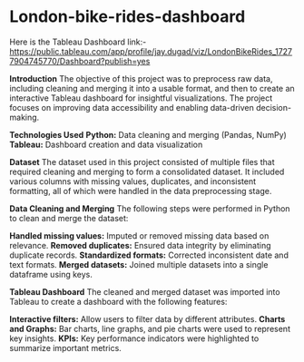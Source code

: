 # London-bike-rides-dashboard

Here is the Tableau Dashboard link:- https://public.tableau.com/app/profile/jay.dugad/viz/LondonBikeRides_17277904745770/Dashboard?publish=yes


**Introduction**
The objective of this project was to preprocess raw data, including cleaning and merging it into a usable format, and then to create an interactive Tableau dashboard for insightful visualizations. The project focuses on improving data accessibility and enabling data-driven decision-making.

**Technologies Used**
**Python:** Data cleaning and merging (Pandas, NumPy)
**Tableau:** Dashboard creation and data visualization

**Dataset**
The dataset used in this project consisted of multiple files that required cleaning and merging to form a consolidated dataset. It included various columns with missing values, duplicates, and inconsistent formatting, all of which were handled in the data preprocessing stage.

**Data Cleaning and Merging**
The following steps were performed in Python to clean and merge the dataset:

**Handled missing values:** Imputed or removed missing data based on relevance.
**Removed duplicates:** Ensured data integrity by eliminating duplicate records.
**Standardized formats:** Corrected inconsistent date and text formats.
**Merged datasets:** Joined multiple datasets into a single dataframe using keys.

**Tableau Dashboard**
The cleaned and merged dataset was imported into Tableau to create a dashboard with the following features:

**Interactive filters:** Allow users to filter data by different attributes.
**Charts and Graphs:** Bar charts, line graphs, and pie charts were used to represent key insights.
**KPIs:** Key performance indicators were highlighted to summarize important metrics.
